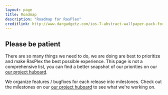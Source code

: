 ```yaml
---
layout: page
title: Roadmap
description: "Roadmap for RasPlex"
creditlink: http://www.dargadgetz.com/ios-7-abstract-wallpaper-pack-for-iphone-5-and-ipod-touch-retina/
---
```


## Please be patient

There are so many things we need to do, we are doing are best to prioritize and make RasPlex the best possible experience. This page is not a comprehensive list, you can find a better snapshot of our priorities on our <a href="https://huboard.com/RasPlex/RasPlex/#/" target="_blank">our project huboard</a>.

We organize features / bugfixes for each release into milestones. Check out the milestones on our <a href="https://huboard.com/RasPlex/RasPlex/#/" target="_blank">our project huboard</a> to see what we're working on.

